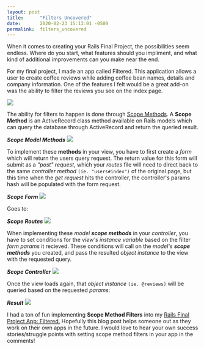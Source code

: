 ```yaml
---
layout: post
title:      "Filters Uncovered"
date:       2020-02-23 15:13:01 -0500
permalink:  filters_uncovered
---
```



When it comes to creating your Rails Final Project, the  possibilities seem endless.  Where do you start, what features should you impliment, and what kind of additional improvements can you make near the end. 

For my final project, I made an app called Filtered. This application allows a user to create coffee reviews while adding coffee bean names, details and company information. One of the features I felt would be a great add-on was the ability to filter the reviews you see on the index page. 

![](https://imgur.com/DPbdg6j)

The ability for filters to happen is done through [Scope Methods](https://api.rubyonrails.org/classes/ActiveRecord/Scoping/Named/ClassMethods.html). A **Scope Method** is an ActiveRecord class method available on Rails models which can query the database through ActiveRecord and return the queried result. 

***Scope Model Methods***
![](https://drive.google.com/open?id=11a1tp8H5114xdY1hPM59nKEnioZbS1g_)

To implement these **methods** in your view, you have to first create a *form* which will return the users query request. The return value for this form will submit as a *"post" request*, which your *routes* file will need to direct back to the same *controller method* `(ie. "users#index")` of the original page, but this time when the *get request* hits the controller, the controller's params hash will be populated with the form request.

***Scope Form***
![](https://drive.google.com/open?id=1S1mQA9fxPo4UBDSP-HlXIRKrAqEdhf3D)

Goes to:

***Scope Routes***
![](https://drive.google.com/open?id=1XJ3hbQWDOhyhZnN60iYhW1pOJzOXLxwM)

When implementing these *model **scope methods*** in your *controller*, you have to set conditions for the *view's instance variable* based on the filter *form params* it recieved. These conditions will call on the *model's **scope methods*** you created, and pass the resulted *object instance* to the view with the requested query.

***Scope Controller***
![](https://drive.google.com/open?id=1i38FCgYAwmILbolAu886FDt1sT0QjC-A)

Once the view loads again, that *object instance* `(ie. @reviews)` will be queried based on the requested *params*:

***Result***
![](https://drive.google.com/open?id=1eGUW9re_ezdt220LzbpVo50CMZXDTQjt)

I had a ton of fun implementing **Scope Method Filters** into my [Rails Final Project App: Filtered.](https://github.com/lukekyl/rails_portfolio_project)
Hopefully this blog post helps someone out as they work on their own apps in the future.
I would love to hear your own success stories/struggle points with setting scope method filters in your app in the comments!




